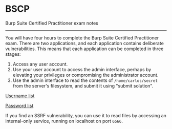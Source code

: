 # BSCP
Burp Suite Certified Practitioner exam notes

---------

You will have four hours to complete the Burp Suite Certified Practitioner exam. There are two applications, and each application contains deliberate vulnerabilities. This means that each application can be completed in three stages:

1. Access any user account.
2. Use your user account to access the admin interface, perhaps by elevating your privileges or compromising the administrator account.
3. Use the admin interface to read the contents of `/home/carlos/secret` from the server's filesystem, and submit it using "submit solution".

[Username list](https://portswigger.net/web-security/authentication/auth-lab-usernames) 

[Password list](https://portswigger.net/web-security/authentication/auth-lab-passwords)

If you find an SSRF vulnerability, you can use it to read files by accessing an internal-only service, running on localhost on port `6566`.

